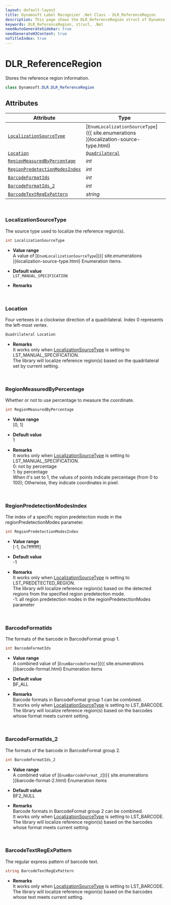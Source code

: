 ```yaml
---
layout: default-layout
title: Dynamsoft Label Recognizer .Net Class - DLR_ReferenceRegion
description: This page shows the DLR_ReferenceRegion struct of Dynamsoft Label Recognizer for .Net Language.
keywords: DLR_ReferenceRegion, struct, .Net
needAutoGenerateSidebar: true
needGenerateH3Content: true
noTitleIndex: true
---
```



# DLR_ReferenceRegion
Stores the reference region information.  

```csharp
class Dynamsoft.DLR.DLR_ReferenceRegion
``` 

## Attributes
  
| Attribute | Type |
|---------- | ---- |
| [`LocalizationSourceType`](#localizationsourcetype) | [`EnumLocalizationSourceType`]({{ site.enumerations }}localization-source-type.html) |
| [`Location`](#location) | [`Quadrilateral`](quadrilateral.md) |
| [`RegionMeasuredByPercentage`](#regionmeasuredbypercentage) | *int* |
| [`RegionPredetectionModesIndex`](#regionpredetectionmodesindex) | *int* |
| [`BarcodeFormatIds`](#barcodeformatids) | *int* |
| [`BarcodeFormatIds_2`](#barcodeformatids_2) | *int* |
| [`BarcodeTextRegExPattern`](#barcodetextregexpattern) | *string* |

&nbsp;

### LocalizationSourceType
The source type used to localize the reference region(s).
```csharp
int LocalizationSourceType
```
- **Value range**   
    A value of [`EnumLocalizationSourceType`]({{ site.enumerations }}localization-source-type.html) Enumeration items.
      
- **Default value**   
    `LST_MANUAL_SPECIFICATION`
    
- **Remarks**  
    

&nbsp;

### Location
Four vertexes in a clockwise direction of a quadrilateral. Index 0 represents the left-most vertex. 
```csharp
Quadrilateral Location
```
- **Remarks**   
    It works only when [LocalizationSourceType](#localizationsourcetype) is setting to LST_MANUAL_SPECIFICATION.<br>
    The library will localize reference region(s) based on the quadrilateral set by current setting.<br>

&nbsp;

### RegionMeasuredByPercentage
Whether or not to use percentage to measure the coordinate.
```csharp
int RegionMeasuredByPercentage
```
- **Value range**   
    [0, 1]
      
- **Default value**   
    1
    
- **Remarks**   
    It works only when [LocalizationSourceType](#localizationsourcetype) is setting to LST_MANUAL_SPECIFICATION.<br>
    0: not by percentage<br>
    1: by percentage<br>
    When it's set to 1, the values of points indicate percentage (from 0 to 100); Otherwise, they indicate coordinates in pixel.  


&nbsp;

### RegionPredetectionModesIndex
The index of a specific region predetection mode in the regionPredetectionModes parameter.
```csharp
int RegionPredetectionModesIndex
```
- **Value range**   
    [-1, 0x7fffffff]
      
- **Default value**   
    -1
    
- **Remarks**   
    It works only when [LocalizationSourceType](#localizationsourcetype) is setting to LST_PREDETECTED_REGION.<br>
    The library will localize reference region(s) based on the detected regions from the specified region predetection mode.<br>
    -1: all region predetection modes in the regionPredetectionModes parameter
    

&nbsp;

### BarcodeFormatIds
The formats of the barcode in BarcodeFormat group 1.
```csharp
int BarcodeFormatIds
```
- **Value range**   
    A combined value of [`EnumBarcodeFormat`]({{ site.enumerations }}barcode-format.html) Enumeration items
      
- **Default value**   
    BF_ALL
    
- **Remarks**   
    Barcode formats in BarcodeFormat group 1 can be combined.<br>
    It works only when [LocalizationSourceType](#localizationsourcetype) is setting to LST_BARCODE.<br>
    The library will localize reference region(s) based on the barcodes whose format meets current setting.  
    

&nbsp;

### BarcodeFormatIds_2
The formats of the barcode in BarcodeFormat group 2.
```csharp
int BarcodeFormatIds_2
```
- **Value range**   
    A combined value of [`EnumBarcodeFormat_2`]({{ site.enumerations }}barcode-format-2.html) Enumeration items
      
- **Default value**   
    BF2_NULL
    
- **Remarks**   
    Barcode formats in BarcodeFormat group 2 can be combined.<br>
    It works only when [LocalizationSourceType](#localizationsourcetype) is setting to LST_BARCODE.<br>
    The library will localize reference region(s) based on the barcodes whose format meets current setting.
    
&nbsp;

### BarcodeTextRegExPattern
The regular express pattern of barcode text.
```csharp
string BarcodeTextRegExPattern
```

- **Remarks**   
    It works only when [LocalizationSourceType](#localizationsourcetype) is setting to LST_BARCODE.<br>
    The library will localize reference region(s) based on the barcodes whose text meets current setting.
